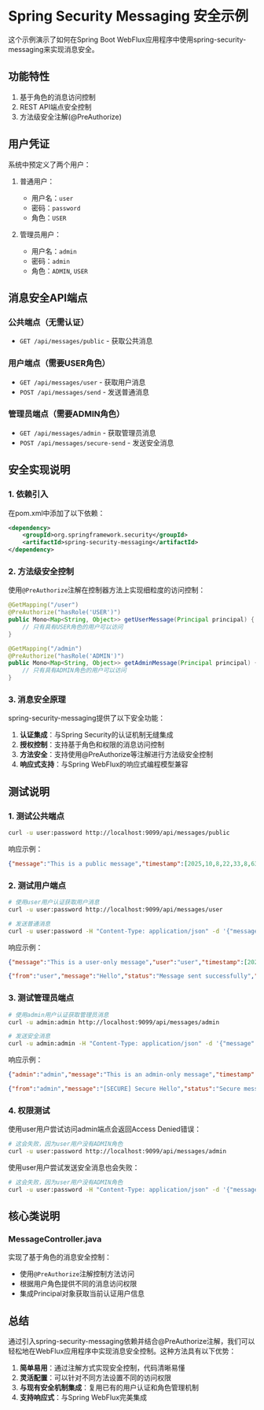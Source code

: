 # Spring Security Messaging 安全示例

这个示例演示了如何在Spring Boot WebFlux应用程序中使用spring-security-messaging来实现消息安全。

## 功能特性

1. 基于角色的消息访问控制
2. REST API端点安全控制
3. 方法级安全注解(@PreAuthorize)

## 用户凭证

系统中预定义了两个用户：

1. 普通用户：
   - 用户名：`user`
   - 密码：`password`
   - 角色：`USER`

2. 管理员用户：
   - 用户名：`admin`
   - 密码：`admin`
   - 角色：`ADMIN`, `USER`

## 消息安全API端点

### 公共端点（无需认证）
- `GET /api/messages/public` - 获取公共消息

### 用户端点（需要USER角色）
- `GET /api/messages/user` - 获取用户消息
- `POST /api/messages/send` - 发送普通消息

### 管理员端点（需要ADMIN角色）
- `GET /api/messages/admin` - 获取管理员消息
- `POST /api/messages/secure-send` - 发送安全消息

## 安全实现说明

### 1. 依赖引入

在pom.xml中添加了以下依赖：

```xml
<dependency>
    <groupId>org.springframework.security</groupId>
    <artifactId>spring-security-messaging</artifactId>
</dependency>
```

### 2. 方法级安全控制

使用`@PreAuthorize`注解在控制器方法上实现细粒度的访问控制：

```java
@GetMapping("/user")
@PreAuthorize("hasRole('USER')")
public Mono<Map<String, Object>> getUserMessage(Principal principal) {
    // 只有具有USER角色的用户可以访问
}

@GetMapping("/admin")
@PreAuthorize("hasRole('ADMIN')")
public Mono<Map<String, Object>> getAdminMessage(Principal principal) {
    // 只有具有ADMIN角色的用户可以访问
}
```

### 3. 消息安全原理

spring-security-messaging提供了以下安全功能：

1. **认证集成**：与Spring Security的认证机制无缝集成
2. **授权控制**：支持基于角色和权限的消息访问控制
3. **方法安全**：支持使用@PreAuthorize等注解进行方法级安全控制
4. **响应式支持**：与Spring WebFlux的响应式编程模型兼容

## 测试说明

### 1. 测试公共端点

```bash
curl -u user:password http://localhost:9099/api/messages/public
```

响应示例：
```json
{"message":"This is a public message","timestamp":[2025,10,8,22,33,8,638372000]}
```

### 2. 测试用户端点

```bash
# 使用user用户认证获取用户消息
curl -u user:password http://localhost:9099/api/messages/user

# 发送普通消息
curl -u user:password -H "Content-Type: application/json" -d '{"message":"Hello"}' http://localhost:9099/api/messages/send -X POST
```

响应示例：
```json
{"message":"This is a user-only message","user":"user","timestamp":[2025,10,8,22,33,15,557347000]}
```

```json
{"from":"user","message":"Hello","status":"Message sent successfully","timestamp":[2025,10,8,23,0,41,477811000]}
```

### 3. 测试管理员端点

```bash
# 使用admin用户认证获取管理员消息
curl -u admin:admin http://localhost:9099/api/messages/admin

# 发送安全消息
curl -u admin:admin -H "Content-Type: application/json" -d '{"message":"Secure Hello"}' http://localhost:9099/api/messages/secure-send -X POST
```

响应示例：
```json
{"admin":"admin","message":"This is an admin-only message","timestamp":[2025,10,8,22,33,26,65875000]}
```

```json
{"from":"admin","message":"[SECURE] Secure Hello","status":"Secure message sent successfully","timestamp":[2025,10,8,23,1,2,64231000]}
```

### 4. 权限测试

使用user用户尝试访问admin端点会返回Access Denied错误：

```bash
# 这会失败，因为user用户没有ADMIN角色
curl -u user:password http://localhost:9099/api/messages/admin
```

使用user用户尝试发送安全消息也会失败：

```bash
# 这会失败，因为user用户没有ADMIN角色
curl -u user:password -H "Content-Type: application/json" -d '{"message":"Try Secure"}' http://localhost:9099/api/messages/secure-send -X POST
```

## 核心类说明

### MessageController.java

实现了基于角色的消息安全控制：
- 使用`@PreAuthorize`注解控制方法访问
- 根据用户角色提供不同的消息访问权限
- 集成Principal对象获取当前认证用户信息

## 总结

通过引入spring-security-messaging依赖并结合@PreAuthorize注解，我们可以轻松地在WebFlux应用程序中实现消息安全控制。这种方法具有以下优势：

1. **简单易用**：通过注解方式实现安全控制，代码清晰易懂
2. **灵活配置**：可以针对不同方法设置不同的访问权限
3. **与现有安全机制集成**：复用已有的用户认证和角色管理机制
4. **支持响应式**：与Spring WebFlux完美集成